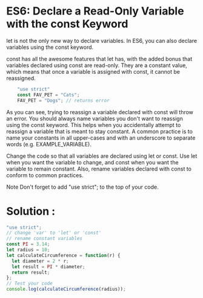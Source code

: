 # ES6: Declare a Read-Only Variable with the const Keyword

let is not the only new way to declare variables. In ES6, you can also declare variables using the const keyword.

const has all the awesome features that let has, with the added bonus that variables declared using const are read-only. They are a constant value, which means that once a variable is assigned with const, it cannot be reassigned.
```javascript
    "use strict"
    const FAV_PET = "Cats";
    FAV_PET = "Dogs"; // returns error
```

As you can see, trying to reassign a variable declared with const will throw an error. You should always name variables you don't want to reassign using the const keyword. This helps when you accidentally attempt to reassign a variable that is meant to stay constant. A common practice is to name your constants in all upper-cases and with an underscore to separate words (e.g. EXAMPLE_VARIABLE).

Change the code so that all variables are declared using let or const. Use let when you want the variable to change, and const when you want the variable to remain constant. Also, rename variables declared with const to conform to common practices.

Note
Don't forget to add "use strict"; to the top of your code.


# Solution :

```javascript
"use strict";
// change 'var' to 'let' or 'const'
// rename constant variables
const PI = 3.14;
let radius = 10;
let calculateCircumference = function(r) {
  let diameter = 2 * r;
  let result = PI * diameter;
  return result;
};
// Test your code
console.log(calculateCircumference(radius));
```
